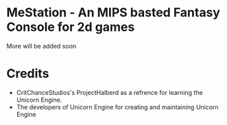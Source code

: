 #   MeStation - An MIPS basted Fantasy Console for 2d games

More will be added soon

#   Credits

-   CritChanceStudios's ProjectHalberd as a refrence for learning the Unicorn Engine.
-   The developers of Unicorn Engine for creating and maintaining Unicorn Engine
